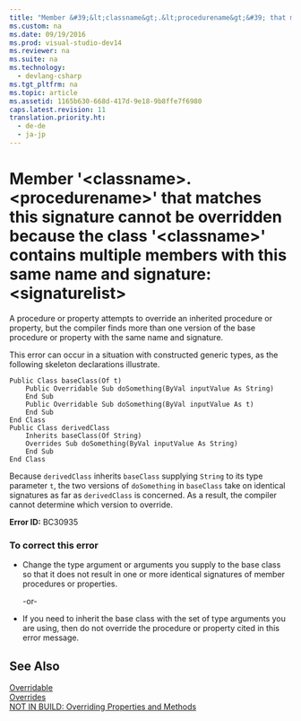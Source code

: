 ```yaml
---
title: "Member &#39;&lt;classname&gt;.&lt;procedurename&gt;&#39; that matches this signature cannot be overridden because the class &#39;&lt;classname&gt;&#39; contains multiple members with this same name and signature: &lt;signaturelist&gt;"
ms.custom: na
ms.date: 09/19/2016
ms.prod: visual-studio-dev14
ms.reviewer: na
ms.suite: na
ms.technology: 
  - devlang-csharp
ms.tgt_pltfrm: na
ms.topic: article
ms.assetid: 1165b630-668d-417d-9e18-9b8ffe7f6980
caps.latest.revision: 11
translation.priority.ht: 
  - de-de
  - ja-jp
---
```

# Member &#39;&lt;classname&gt;.&lt;procedurename&gt;&#39; that matches this signature cannot be overridden because the class &#39;&lt;classname&gt;&#39; contains multiple members with this same name and signature: &lt;signaturelist&gt;
A procedure or property attempts to override an inherited procedure or property, but the compiler finds more than one version of the base procedure or property with the same name and signature.  
  
 This error can occur in a situation with constructed generic types, as the following skeleton declarations illustrate.  
  
```  
Public Class baseClass(Of t)  
    Public Overridable Sub doSomething(ByVal inputValue As String)  
    End Sub  
    Public Overridable Sub doSomething(ByVal inputValue As t)  
    End Sub  
End Class  
Public Class derivedClass  
    Inherits baseClass(Of String)  
    Overrides Sub doSomething(ByVal inputValue As String)  
    End Sub  
End Class  
```  
  
 Because `derivedClass` inherits `baseClass` supplying `String` to its type parameter `t`, the two versions of `doSomething` in `baseClass` take on identical signatures as far as `derivedClass` is concerned. As a result, the compiler cannot determine which version to override.  
  
 **Error ID:** BC30935  
  
### To correct this error  
  
-   Change the type argument or arguments you supply to the base class so that it does not result in one or more identical signatures of member procedures or properties.  
  
     -or-  
  
-   If you need to inherit the base class with the set of type arguments you are using, then do not override the procedure or property cited in this error message.  
  
## See Also  
 [Overridable](../vs140/Overridable--Visual-Basic-.md)   
 [Overrides](../vs140/Overrides--Visual-Basic-.md)   
 [NOT IN BUILD: Overriding Properties and Methods](assetId:///2167e8f5-1225-4b13-9ebd-02591ba90213)